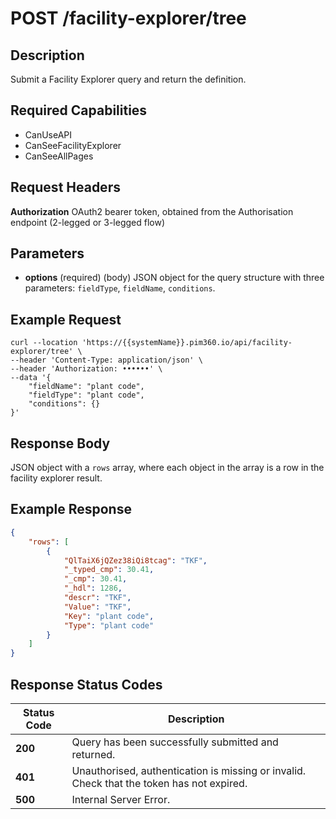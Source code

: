 # POST /facility-explorer/tree

## Description
Submit a Facility Explorer query and return the definition.

## Required Capabilities
* CanUseAPI
* CanSeeFacilityExplorer
* CanSeeAllPages

## Request Headers

**Authorization** OAuth2 bearer token, obtained from the Authorisation endpoint (2-legged or 3-legged flow)

## Parameters
* **options** (required) (body) JSON object for the query structure with three parameters: `fieldType`, `fieldName`, `conditions`.


## Example Request
```
curl --location 'https://{{systemName}}.pim360.io/api/facility-explorer/tree' \
--header 'Content-Type: application/json' \
--header 'Authorization: ••••••' \
--data '{
    "fieldName": "plant code",
    "fieldType": "plant code",
    "conditions": {}
}'
```

## Response Body
JSON object with a `rows` array, where each object in the array is a row in the facility explorer result.

## Example Response
```JSON
{
    "rows": [
        {
            "QlTaiX6jQZez38iQi8tcag": "TKF",
            "_typed_cmp": 30.41,
            "_cmp": 30.41,
            "_hdl": 1286,
            "descr": "TKF",
            "Value": "TKF",
            "Key": "plant code",
            "Type": "plant code"
        }
    ]
}
```

## Response Status Codes
| Status Code | Description |
| -------- | ------- |
|**200** |Query has been successfully submitted and returned.|
|**401** |Unauthorised, authentication is missing or invalid. Check that the token has not expired.|
|**500** |Internal Server Error.|


